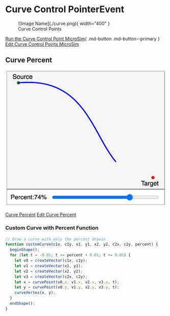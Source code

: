 # Curve Control PointerEvent

<figure markdown>
   ![Image Name](./curve.png){ width="400" }
   <figcaption>Curve Control Points</figcaption>
</figure>

[Run the Curve Control Point MicroSim](./curve.html){ .md-button .md-button--primary }
[Edit Curve Control Points MicroSim](https://editor.p5js.org/dmccreary/sketches/XS9qIjZdZ)

## Curve Percent
![](./curve-percent.png)

[Curve Percent](./curve-percent.html)
[Edit Curve Percent](https://editor.p5js.org/dmccreary/sketches/T0tSaTPCr)

### Custom Curve with Percent Function

```js
// Draw a curve with only the percent drawin
function customCurve(c1x, c1y, x1, y1, x2, y2, c2x, c2y, percent) {
  beginShape();
  for (let t = -0.01; t <= percent + 0.01; t += 0.01) {
    let v0 = createVector(c1x, c1y);
    let v1 = createVector(x1, y1);
    let v2 = createVector(x2, y2);
    let v3 = createVector(c2x, c2y);
    let x = curvePoint(v0.x, v1.x, v2.x, v3.x, t);
    let y = curvePoint(v0.y, v1.y, v2.y, v3.y, t);
    curveVertex(x, y);
  }
  endShape();
}
```
